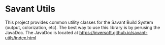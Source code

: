 Savant Utils
============================

This project provides common utility classes for the Savant Build System (output, colorization, etc). The best way to use this library is by perusing the JavaDoc. The JavaDoc is located at https://inversoft.github.io/savant-utils/index.html
